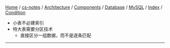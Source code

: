 [Home](https://mengxianbin.github.io) /
[cs-notes](https://mengxianbin.github.io/cs-notes/site) /
[Architecture](https://mengxianbin.github.io/cs-notes/site/Architecture) /
[Components](https://mengxianbin.github.io/cs-notes/site/Architecture/Components) /
[Database](https://mengxianbin.github.io/cs-notes/site/Architecture/Components/Database) /
[MySQL](https://mengxianbin.github.io/cs-notes/site/Architecture/Components/Database/MySQL) /
[Index](https://mengxianbin.github.io/cs-notes/site/Architecture/Components/Database/MySQL/Index) /
[Condition](https://mengxianbin.github.io/cs-notes/site/Architecture/Components/Database/MySQL/Index/Condition)

* 小表不必建索引
* 特大表需要分区技术
    * 直接区分一组数据，而不是逐条匹配

---
